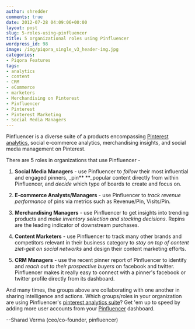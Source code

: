```yaml
---
author: shredder
comments: true
date: 2012-07-28 04:09:06+00:00
layout: post
slug: 5-roles-using-pinfluencer
title: 5 organizational roles using Pinfluencer
wordpress_id: 98
image: /img/piqora_single_v3_header-img.jpg
categories:
- Piqora Features
tags:
- analytics
- content
- CRM
- eCommerce
- marketers
- Merchandising on Pinterest
- Pinfluencer
- Pinterest
- Pinterest Marketing
- Social Media Managers
---
```


Pinfluencer is a diverse suite of a products encompassing [Pinterest analytics](http://blog.pinfluencer.com/pinterest-content-strategies-with-pinfluencer/), social e-commerce analytics, merchandising insights, and social media management on Pinterest.

There are 5 roles in organizations that use Pinfluencer -



	
  1. **Social Media Managers** - use Pinfluencer to _follow_ their most influential and engaged pinners, _pin** **_popular content directly from within Pinfluencer, and _decide_ which type of boards to create and focus on. <!-- more -->

	
  2. **E-commerce Analysts/Managers** - use Pinfluencer to _track revenue performance_ of pins via metrics such as Revenue/Pin, Visits/Pin.

	
  3. **Merchandising Managers** - use Pinfluencer to get insights into trending products and _make inventory selection and stocking decisions_. Repins are the leading indicator of downstream purchases.

	
  4. **Content Marketers** - use Pinfluencer to track many other brands and competitors relevant in their business category to _stay on top of content ziet-geit on social networks_ and design their content marketing efforts.

	
  5. **CRM Managers** - use the recent pinner report of Pinfluencer to identify and _reach out to their prospective buyers_ on facebook and twitter. Pinfluencer makes it really easy to connect with a pinner's facebook or twitter profile directly from its dashboard.


And many times, the groups above are collaborating with one another in sharing intelligence and actions. Which groups/roles in your organization are using Pinfluencer's [pinterest analytics suite](http://www.pinfluencer.com)? Get 'em up to speed by adding more user accounts from your [Pinfluencer](http://www.pinfluencer.com/lp#features) dashboard.

--Sharad Verma (ceo/co-founder, pinfluencer)
